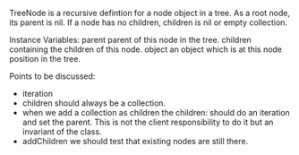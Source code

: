 TreeNode is a recursive defintion for a node object in a tree.
As a root node, its parent is nil.
If a node has no children, children is nil or empty collection.
		
		
Instance Variables:
	parent	<TreeNode>  parent of this node in the tree.
	children	<OrderedCollection>   containing the children of this node.
	object	<Object>  an object which is at this node position in the tree.
		
Points to be discussed:
- iteration
- children should always be  a collection.
- when we add a collection as children the children: should do an iteration and set the parent. This is not the client responsibility to do it but an invariant of the class. 
- addChildren we should test that existing nodes are still there. 